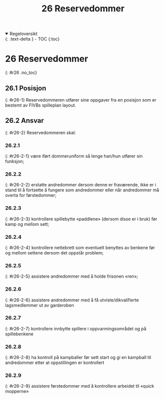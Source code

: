 ﻿---
title: 26 Reservedommer
parent: Kapittel 8
---
<details open markdown="block">
  <summary>
    Regeloversikt
  </summary>
  {: .text-delta }
- TOC
{:toc}
</details>

# 26 Reservedommer
{: #r26 .no_toc}

## 26.1 Posisjon
{: #r26-1}
Reservedommeren utfører sine oppgaver fra en posisjon som er bestemt av FIVBs
spilleplan layout.

## 26.2 Ansvar
{: #r26-2}
Reservedommeren skal:

### 26.2.1
{: #r26-2-1}
være iført dommeruniform så lenge han/hun utfører sin funksjon;

### 26.2.2
{: #r26-2-2}
erstatte andredommer dersom denne er fraværende, ikke er i stand til å fortsette å fungere 
som andredommer eller når andredommer må overta for førstedommer;

### 26.2.3
{: #r26-2-3}
kontrollere spillebytte «paddlene» (dersom disse er i bruk) før kamp og mellom sett;

### 26.2.4 
{: #r26-2-4}
kontrollere nettebrett som eventuelt benyttes av benkene før og mellom settene dersom 
det oppstår problem;

### 26.2.5
{: #r26-2-5}
assistere andredommer med å holde frisonen «ren»;

### 26.2.6
{: #r26-2-6}
assistere andredommer med å få utviste/dikvalifierte lagsmedlemmer ut av garderoben

### 26.2.7
{: #r26-2-7}
kontrollere innbytte spillere i oppvarmingsområdet og på spillebenkene

### 26.2.8
{: #r26-2-8}
ha kontroll på kampballer før sett start og gi en kampball til andredommer etter at 
oppstillingen er kontrollert

### 26.2.9
{: #r26-2-9}
assistere førstedommer med å kontrollere arbeidet til «quick mopperne»
